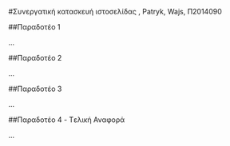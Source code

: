 #Συνεργατική κατασκευή ιστοσελίδας , Patryk, Wajs, Π2014090

##Παραδοτέο 1

...

##Παραδοτέο 2

...

##Παραδοτέο 3

...

##Παραδοτέο 4 - Tελική Αναφορά

...
